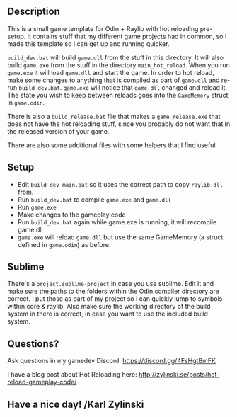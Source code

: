 ## Description

This is a small game template for Odin + Raylib with hot reloading pre-setup. It contains stuff that my different game projects had in common, so I made this template so I can get up and running quicker.

`build_dev.bat` will build `game.dll` from the stuff in this directory. It will also build `game.exe` from the stuff in the directory `main_hot_reload`. When you run `game.exe` it will load `game.dll` and start the game. In order to hot reload, make some changes to anything that is compiled as part of `game.dll` and re-run `build_dev.bat`. `game.exe` will notice that `game.dll` changed and reload it. The state you wish to keep between reloads goes into the `GameMemory` struct in `game.odin`.

There is also a `build_release.bat` file that makes a `game_release.exe` that does not have the hot reloading stuff, since you probably do not want that in the released version of your game.

There are also some additional files with some helpers that I find useful.

## Setup

- Edit `build_dev_main.bat` so it uses the correct path to copy `raylib.dll` from.
- Run `build_dev.bat` to compile `game.exe` and `game.dll`
- Run `game.exe`
- Make changes to the gameplay code
- Run `build_dev.bat` again while game.exe is running, it will recompile game.dll
- `game.exe` will reload `game.dll` but use the same GameMemory (a struct defined in `game.odin`) as before.

## Sublime
There's a `project.sublime-project` in case you use sublime. Edit it and make sure the paths to the folders within the Odin compiler directory are correct. I put those as part of my project so I can quickly jump to symbols within core & raylib. Also make sure the working directory of the build system in there is correct, in case you want to use the included build system.

## Questions?

Ask questions in my gamedev Discord: https://discord.gg/4FsHgtBmFK

I have a blog post about Hot Reloading here: http://zylinski.se/posts/hot-reload-gameplay-code/

## Have a nice day! /Karl Zylinski
